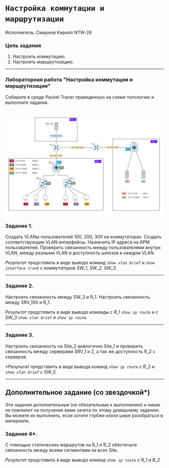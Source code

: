 # `Настройка коммутации и маршрутизации`

Исполнитель: Смирнов Кирилл NTW-28
### Цель задания
1. Настроить коммутацию.
2. Настроить маршрутизацию.

------



### Лабораторная работа "Настройка коммутации и маршрутизации"

Соберите в среде Packet Tracer приведенную на схеме топологию и выполните задания.


![image](https://github.com/LokyRUS/homework-NTW-28/blob/nevidimka/images/99.PNG)
------

### Задание 1.

Создать VLANы пользователей 100, 200, 300 на коммутаторах. Создать соответствующие VLAN интерфейсы. Назначить IP адреса на АРМ пользователей. Проверить связанность между пользователями внутри VLAN, между разными VLAN и доступность шлюзов в каждом VLAN. 

*Результат представить в виде вывода команд `show vlan brief` и `show interface trunk` с коммутаторов SW_1, SW_2, SW_3.*

------

### Задание 2.

Настроить связанность между SW_3 и R_1. Настроить связанность между SRV_100 и R_1. 

*Результат представить в виде вывода команды с R_1 `show ip route` и с SW_3 `show vlan brief` и `show ip route`.*

---

### Задание 3.

Настроить связанность на Site_3 аналогично Site_1 и проверить связанность между серверами SRV_1 и 2, а так же доступность R_2 с серверов.

*Результат представить в виде вывода команд *`show ip route` с R_2 и `show vlan brief` с SW_5.*

---

## Дополнительное задание (со звездочкой*)

Эти задания дополнительные (не обязательные к выполнению) и никак не повлияют на получение вами зачета по этому домашнему заданию. Вы можете их выполнить, если хотите глубже и/или шире разобраться в материале.

### Задание 4*.

С помощью статических маршрутов на R_1 и R_2 обеспечьте связанность между всеми сегментами на всех Site.

*Результат представить в виде вывода команд `show ip route` с R_1 и R_2*
